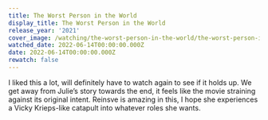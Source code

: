 ```yaml
---
title: The Worst Person in the World
display_title: The Worst Person in the World
release_year: '2021'
cover_image: /watching/the-worst-person-in-the-world/the-worst-person-in-the-world.jpg
watched_date: 2022-06-14T00:00:00.000Z
date: 2022-06-14T00:00:00.000Z
rewatch: false
---
```

I liked this a lot, will definitely have to watch again to see if it holds up. We get away from Julie’s story towards the end, it feels like the movie straining against its original intent. Reinsve is amazing in this, I hope she experiences a Vicky Krieps-like catapult into whatever roles she wants.
